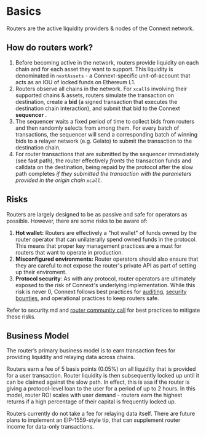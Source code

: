 # Basics

Routers are the active liquidity providers & nodes of the Connext network.

## How do routers work?

1. Before becoming active in the network, routers provide liquidity on each chain and for each asset they want to support. This liquidity is denominated in `nextAssets` - a Connext-specific unit-of-account that acts as an IOU of locked funds on Ethereum L1.
2. Routers observe all chains in the network. For `xcall`s involving their supported chains & assets, routers simulate the transaction on destination, create a **bid** (a signed transaction that executes the destination chain interaction), and submit that bid to the Connext **sequencer** .
3. The sequencer waits a fixed period of time to collect bids from routers and then randomly selects from among them. For every batch of transactions, the sequencer will send a corresponding batch of winning bids to a relayer network (e.g. Gelato) to submit the transaction to the destination chain.
4. For router transactions that are submitted by the sequencer immediately (see fast path), the router effectively _fronts_ the transaction funds and calldata on the destination, being repaid by the protocol after the slow path completes _if they submitted the transaction with the parameters provided in the origin chain `xcall`_.

## Risks

Routers are largely designed to be as passive and safe for operators as possible. However, there are some risks to be aware of:

1. **Hot wallet:** Routers are effectively a "hot wallet" of funds owned by the router operator that can unilaterally spend owned funds in the protocol. This means that proper key management practices are a must for routers that want to operate in production.
2. **Misconfigured environments:** Router operators should also ensure that they are careful to not expose the router's private API as part of setting up their enviroment.
3. **Protocol security**: As with any protocol, router operators are ultimately exposed to the risk of Connext's underlying implementation. While this risk is never 0, Connext follows best practices for [auditing](https://github.com/connext/audits), [security bounties](https://immunefi.com/bounty/connext/), and operational practices to keep routers safe.

Refer to security.md and [router community call](https://www.youtube.com/watch?v=rjNcdm1mjCQ) for best practices to mitigate these risks.

## Business Model

The router’s primary business model is to earn transaction fees for providing liquidity and relaying data across chains.

Routers earn a fee of 5 basis points (0.05%) on all liquidity that is provided for a user transaction. Router liquidity is then subsequently locked up until it can be claimed against the slow path. In effect, this is asa if the router is giving a protocol-level loan to the user for a period of up to 2 hours. In this model, router ROI scales with user demand - routers earn the highest returns if a high percentage of their capital is frequently locked up.

Routers currently do not take a fee for relaying data itself. There are future plans to implement an EIP-1559-style tip, that can supplement router income for data-only transactions.
